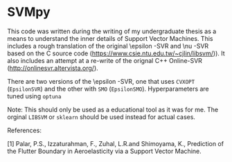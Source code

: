 # SVMpy
This code was written during the writing of my undergraduate thesis as a means to understand the inner details of Support Vector Machines. This includes a rough translation of the original  \epsilon -SVR and \nu -SVR based on the C source code (https://www.csie.ntu.edu.tw/~cjlin/libsvm/)). It also includes an attempt at a re-write of the orignal C++ Online-SVR (http://onlinesvr.altervista.org/).

There are two versions of the \epsilon -SVR, one that uses `CVXOPT` (`EpsilonSVR`) and the other with `SMO` (`EpsilonSMO`). Hyperparameters are tuned using `optuna`


Note: This should only be used as a educational tool as it was for me. The orginal `LIBSVM` or `sklearn`  should be used instead for actual cases.

References:

[1] Palar, P.S., Izzaturahman, F., Zuhal, L.R.and Shimoyama, K., Prediction of the Flutter Boundary in Aeroelasticity via a Support Vector Machine.
